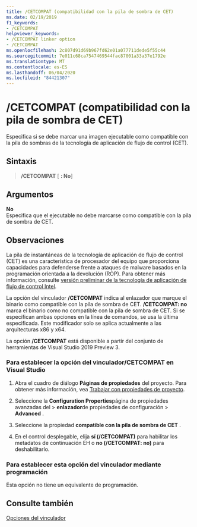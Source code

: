 ```yaml
---
title: /CETCOMPAT (compatibilidad con la pila de sombra de CET)
ms.date: 02/19/2019
f1_keywords:
- /CETCOMPAT
helpviewer_keywords:
- /CETCOMPAT linker option
- /CETCOMPAT
ms.openlocfilehash: 2c807d91d69b967fd62e01a077711dede5f55c44
ms.sourcegitcommit: 7e011c68ca7547469544fac87001a33a37e1792e
ms.translationtype: MT
ms.contentlocale: es-ES
ms.lasthandoff: 06/04/2020
ms.locfileid: "84421307"
---
```

# <a name="cetcompat-cet-shadow-stack-compatible"></a>/CETCOMPAT (compatibilidad con la pila de sombra de CET)

Especifica si se debe marcar una imagen ejecutable como compatible con la pila de sombras de la tecnología de aplicación de flujo de control (CET).

## <a name="syntax"></a>Sintaxis

> **/CETCOMPAT** \[ **: No**]

## <a name="arguments"></a>Argumentos

**No**<br/>
Especifica que el ejecutable no debe marcarse como compatible con la pila de sombra de CET.

## <a name="remarks"></a>Observaciones

La pila de instantáneas de la tecnología de aplicación de flujo de control (CET) es una característica de procesador del equipo que proporciona capacidades para defenderse frente a ataques de malware basados en la programación orientada a la devolución (ROP). Para obtener más información, consulte [versión preliminar de la tecnología de aplicación de flujo de control Intel](https://software.intel.com/sites/default/files/managed/4d/2a/control-flow-enforcement-technology-preview.pdf).

La opción del vinculador **/CETCOMPAT** indica al enlazador que marque el binario como compatible con la pila de sombra de CET. **/CETCOMPAT: no** marca el binario como no compatible con la pila de sombra de CET. Si se especifican ambas opciones en la línea de comandos, se usa la última especificada. Este modificador solo se aplica actualmente a las arquitecturas x86 y x64.

La opción **/CETCOMPAT** está disponible a partir del conjunto de herramientas de Visual Studio 2019 Preview 3.

### <a name="to-set-the-cetcompat-linker-option-in-visual-studio"></a>Para establecer la opción del vinculador/CETCOMPAT en Visual Studio

1. Abra el cuadro de diálogo **Páginas de propiedades** del proyecto. Para obtener más información, vea [Trabajar con propiedades de proyecto](../working-with-project-properties.md).

1. Seleccione la **Configuration Properties**página de propiedades avanzadas del  >  **enlazador**de propiedades de configuración  >  **Advanced** .

1. Seleccione la propiedad **compatible con la pila de sombra de CET** .

1. En el control desplegable, elija **sí (/CETCOMPAT)** para habilitar los metadatos de continuación EH o **no (/CETCOMPAT: no)** para deshabilitarlo.


### <a name="to-set-this-linker-option-programmatically"></a>Para establecer esta opción del vinculador mediante programación

Esta opción no tiene un equivalente de programación.

## <a name="see-also"></a>Consulte también

[Opciones del vinculador](linker-options.md)
